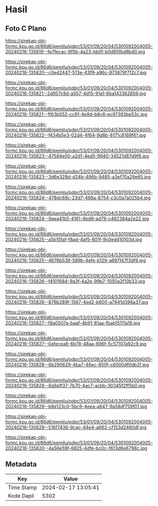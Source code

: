 # Hasil

## Foto C Plano

https://sirekap-obj-formc.kpu.go.id/86d6/pemilu/pdpr/53/01/09/20/04/5301092004005-20240216-135819--fe7fecac-6f5b-4a23-bb0f-b0d65fbd8b40.jpg

https://sirekap-obj-formc.kpu.go.id/86d6/pemilu/pdpr/53/01/09/20/04/5301092004005-20240216-135820--c0ed2447-513e-43f9-a96c-973879f712c7.jpg

https://sirekap-obj-formc.kpu.go.id/86d6/pemilu/pdpr/53/01/09/20/04/5301092004005-20240216-135821--2d957c8d-a557-4d15-91a1-6ba143362859.jpg

https://sirekap-obj-formc.kpu.go.id/86d6/pemilu/pdpr/53/01/09/20/04/5301092004005-20240216-135821--1f63b552-cc91-4e9d-b8c6-ec97393be53c.jpg

https://sirekap-obj-formc.kpu.go.id/86d6/pemilu/pdpr/53/01/09/20/04/5301092004005-20240216-135822--f434b5e3-02d4-4f64-9d8b-8171c8169f61.jpg

https://sirekap-obj-formc.kpu.go.id/86d6/pemilu/pdpr/53/01/09/20/04/5301092004005-20240216-135823--47584e50-a2d1-4ed5-9940-34521d87d9f6.jpg

https://sirekap-obj-formc.kpu.go.id/86d6/pemilu/pdpr/53/01/09/20/04/5301092004005-20240216-135823--3d6e328d-d24b-496b-9485-a3ef70a29e65.jpg

https://sirekap-obj-formc.kpu.go.id/86d6/pemilu/pdpr/53/01/09/20/04/5301092004005-20240216-135824--478dc68c-23d7-466a-8754-c3c0a7a025b4.jpg

https://sirekap-obj-formc.kpu.go.id/86d6/pemilu/pdpr/53/01/09/20/04/5301092004005-20240216-135824--9aea41b5-4161-4bd9-ad79-c482384a2e22.jpg

https://sirekap-obj-formc.kpu.go.id/86d6/pemilu/pdpr/53/01/09/20/04/5301092004005-20240216-135825--a5b15faf-f8ad-4af5-801f-9c0ed410103d.jpg

https://sirekap-obj-formc.kpu.go.id/86d6/pemilu/pdpr/53/01/09/20/04/5301092004005-20240216-135825--4676b539-589b-4efe-b129-a697f47f3df9.jpg

https://sirekap-obj-formc.kpu.go.id/86d6/pemilu/pdpr/53/01/09/20/04/5301092004005-20240216-135826--f4101684-9a3f-4a2e-99b7-1050a2f10b33.jpg

https://sirekap-obj-formc.kpu.go.id/86d6/pemilu/pdpr/53/01/09/20/04/5301092004005-20240216-135826--876b289f-1567-4ed2-b600-a7941d396a37.jpg

https://sirekap-obj-formc.kpu.go.id/86d6/pemilu/pdpr/53/01/09/20/04/5301092004005-20240216-135827--f8a0507a-baaf-4b91-81aa-fbab15111a19.jpg

https://sirekap-obj-formc.kpu.go.id/86d6/pemilu/pdpr/53/01/09/20/04/5301092004005-20240216-135827--0afecea8-6b78-48aa-896f-5c57107a92c9.jpg

https://sirekap-obj-formc.kpu.go.id/86d6/pemilu/pdpr/53/01/09/20/04/5301092004005-20240216-135828--6b290629-4ba7-46ec-850f-c6000df0db2f.jpg

https://sirekap-obj-formc.kpu.go.id/86d6/pemilu/pdpr/53/01/09/20/04/5301092004005-20240216-135828--8a9a1f37-7b70-4ac7-acbb-30345f2ff5b0.jpg

https://sirekap-obj-formc.kpu.go.id/86d6/pemilu/pdpr/53/01/09/20/04/5301092004005-20240216-135829--b6e123c0-5bc9-4eea-a847-9a58df759f01.jpg

https://sirekap-obj-formc.kpu.go.id/86d6/pemilu/pdpr/53/01/09/20/04/5301092004005-20240216-135829--516f7436-9cac-44e4-a662-cf153d2460df.jpg

https://sirekap-obj-formc.kpu.go.id/86d6/pemilu/pdpr/53/01/09/20/04/5301092004005-20240216-135820--4a56e59f-6825-4dfe-bc0c-f613d6e6798c.jpg


## Metadata

| Key        | Value               |
| ---------- | ------------------- |
| Time Stamp | 2024-02-17 13:05:41 |
| Kode Dapil | 5302                |



